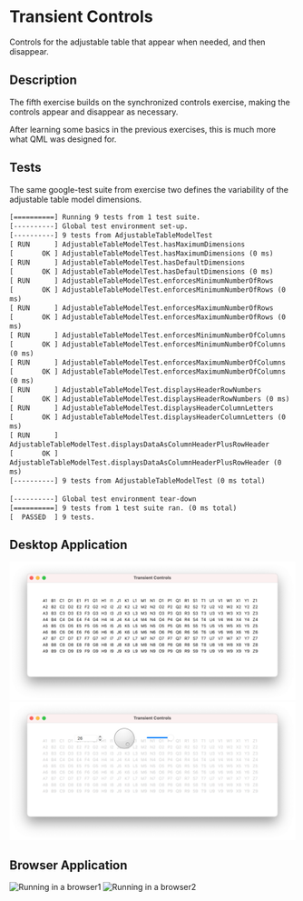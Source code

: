 # Transient Controls

Controls for the adjustable table that appear when needed, and then disappear.


## Description

The fifth exercise builds on the synchronized controls exercise, making the controls appear and disappear as necessary.

After learning some basics in the previous exercises, this is much more what QML was designed for.


## Tests

The same google-test suite from exercise two defines the variability of the adjustable table model dimensions.

```
[==========] Running 9 tests from 1 test suite.
[----------] Global test environment set-up.
[----------] 9 tests from AdjustableTableModelTest
[ RUN      ] AdjustableTableModelTest.hasMaximumDimensions
[       OK ] AdjustableTableModelTest.hasMaximumDimensions (0 ms)
[ RUN      ] AdjustableTableModelTest.hasDefaultDimensions
[       OK ] AdjustableTableModelTest.hasDefaultDimensions (0 ms)
[ RUN      ] AdjustableTableModelTest.enforcesMinimumNumberOfRows
[       OK ] AdjustableTableModelTest.enforcesMinimumNumberOfRows (0 ms)
[ RUN      ] AdjustableTableModelTest.enforcesMaximumNumberOfRows
[       OK ] AdjustableTableModelTest.enforcesMaximumNumberOfRows (0 ms)
[ RUN      ] AdjustableTableModelTest.enforcesMinimumNumberOfColumns
[       OK ] AdjustableTableModelTest.enforcesMinimumNumberOfColumns (0 ms)
[ RUN      ] AdjustableTableModelTest.enforcesMaximumNumberOfColumns
[       OK ] AdjustableTableModelTest.enforcesMaximumNumberOfColumns (0 ms)
[ RUN      ] AdjustableTableModelTest.displaysHeaderRowNumbers
[       OK ] AdjustableTableModelTest.displaysHeaderRowNumbers (0 ms)
[ RUN      ] AdjustableTableModelTest.displaysHeaderColumnLetters
[       OK ] AdjustableTableModelTest.displaysHeaderColumnLetters (0 ms)
[ RUN      ] AdjustableTableModelTest.displaysDataAsColumnHeaderPlusRowHeader
[       OK ] AdjustableTableModelTest.displaysDataAsColumnHeaderPlusRowHeader (0 ms)
[----------] 9 tests from AdjustableTableModelTest (0 ms total)

[----------] Global test environment tear-down
[==========] 9 tests from 1 test suite ran. (0 ms total)
[  PASSED  ] 9 tests.
```


## Desktop Application

![Running on the desktop 1](Desktop1.png)
![Running on the desktop 2](Desktop2.png)


## Browser Application

![Running in a browser1](Browser1.png)
![Running in a browser2](Browser2.png)